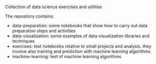 ###
Collection of data science exercises and utilities

The repository contains:

- data-preparation: some notebooks that show how to carry out data preparation steps and activities
- data-visualization: some examples of data visualization libraries and techniques
- exercises: test notebooks relative to small projects and analysis. they involve also training and prediction with machine learning algorithms
- machine-learning: test of machine learning algorithms
###
